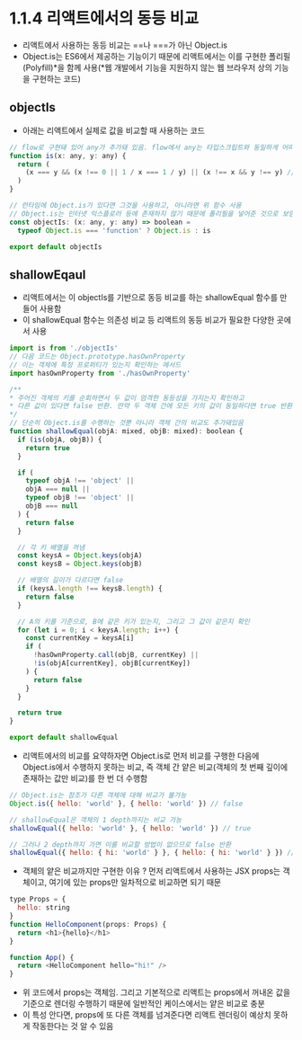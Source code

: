 # 1.1.4 리액트에서의 동등 비교
- 리액트에서 사용하는 동등 비교는 ==나 ===가 아닌 Object.is
- Object.is는 ES6에서 제공하는 기능이기 때문에 리액트에서는 이를 구현한 폴리필(Polyfill)*을 함께 사용(*웹 개발에서 기능을 지원하지 않는 웹 브라우저 상의 기능을 구현하는 코드)

## objectIs
- 아래는 리액트에서 실제로 값을 비교할 때 사용하는 코드
```js
// flow로 구현돼 있어 any가 추가돼 있음. flow에서 any는 타입스크립트와 동일하게 어떠한 값도 받을 수 있는 타입을 의미함
function is(x: any, y: any) {
  return (
    (x === y && (x !== 0 || 1 / x === 1 / y) || (x !== x && y !== y) // eslint-disable-line no-self-compare
  )
}

// 런타임에 Object.is가 있다면 그것을 사용하고, 아니라면 위 함수 사용
// Object.is는 인터넷 익스플로러 등에 존재하지 않기 때문에 폴리필을 넣어준 것으로 보임
const objectIs: (x: any, y: any) => boolean =
  typeof Object.is === 'function' ? Object.is : is

export default objectIs
```

## shallowEqaul
- 리액트에서는 이 objectIs를 기반으로 동등 비교를 하는 shallowEqual 함수를 만들어 사용함
- 이 shallowEqual 함수는 의존성 비교 등 리액트의 동등 비교가 필요한 다양한 곳에서 사용
```js
import is from './objectIs'
// 다음 코드는 Object.prototype.hasOwnProperty
// 이는 객체에 특정 프로퍼티가 있는지 확인하는 메서드
import hasOwnProperty from './hasOwnProperty'

/**
* 주어진 객체의 키를 순회하면서 두 값이 엄격한 동등성을 가지는지 확인하고
* 다른 값이 있다면 false 반환. 만약 두 객체 간에 모든 키의 값이 동일하다면 true 반환.
*/
// 단순히 Object.is를 수행하는 것뿐 아니라 객체 간의 비교도 추가돼있음
function shallowEqual(objA: mixed, objB: mixed): boolean {
  if (is(objA, objB)) {
    return true
  }

  if (
    typeof objA !== 'object' ||
    objA === null ||
    typeof objB !== 'object' ||
    objB === null
  ) {
    return false
  }

  // 각 키 배열을 꺼냄
  const keysA = Object.keys(objA)
  const keysB = Object.keys(objB)

  // 배열의 길이가 다르다면 false
  if (keysA.length !== keysB.length) {
    return false
  }

  // A의 키를 기준으로, B에 같은 키가 있는지, 그리고 그 값이 같은지 확인
  for (let i = 0; i < keysA.length; i++) {
    const currentKey = keysA[i]
    if (
      !hasOwnProperty.call(objB, currentKey) ||
      !is(objA[currentKey], objB[currentKey])
    ) {
      return false
    }
  }

  return true
}

export default shallowEqual 
```
- 리액트에서의 비교를 요약하자면 Object.is로 먼저 비교를 구행한 다음에 Object.is에서 수행하지 못하는 비교, 즉 객체 간 얕은 비교(객체의 첫 번째 깊이에 존재하는 값만 비교)를 한 번 더 수행함
```js
// Object.is는 참조가 다른 객체에 대해 비교가 불가능
Object.is({ hello: 'world' }, { hello: 'world' }) // false

// shallowEqual은 객체의 1 depth까지는 비교 가능
shallowEqual({ hello: 'world' }, { hello: 'world' }) // true

// 그러나 2 depth까지 가면 이를 비교할 방법이 없으므로 false 반환
shallowEqual({ hello: { hi: 'world' } }, { hello: { hi: 'world' } }) // false
```
- 객체의 얕은 비교까지만 구현한 이유 ? 먼저 리액트에서 사용하는 JSX props는 객체이고, 여기에 있는 props만 일차적으로 비교하면 되기 때문
```js
type Props = {
  hello: string
}
function HelloComponent(props: Props) {
  return <h1>{hello}</h1>
}

function App() {
  return <HelloComponent hello="hi!" />
}
```
- 위 코드에서 props는 객체임. 그리고 기본적으로 리액트는 props에서 꺼내온 값을 기준으로 렌더링 수행하기 때문에 일반적인 케이스에서는 얕은 비교로 충분
- 이 특성 안다면, props에 또 다른 객체를 넘겨준다면 리액트 렌더링이 예상치 못하게 작동한다는 것 알 수 있음
